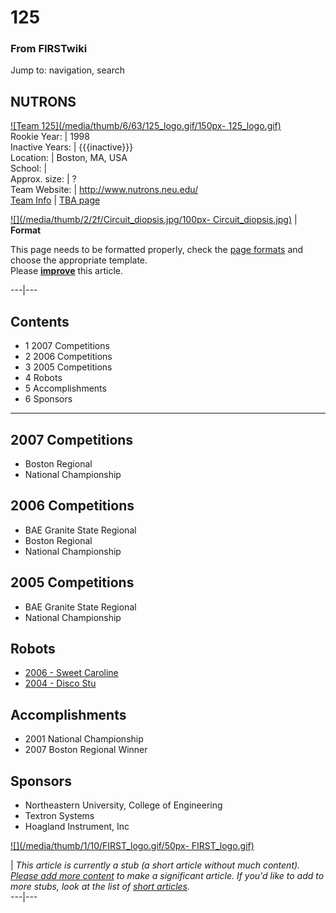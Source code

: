 # 125

### From FIRSTwiki

Jump to: navigation, search

NUTRONS  
---  
[![Team 125](/media/thumb/6/63/125_logo.gif/150px-
125_logo.gif)](/index.php/Image:125_logo.gif "Team 125" )  
Rookie Year: | 1998  
Inactive Years: | {{{inactive}}}  
Location: | Boston, MA, USA  
School: |  
Approx. size: | ?  
Team Website: | <http://www.nutrons.neu.edu/>  
[Team Info](https://my.usfirst.org/myarea/index.lasso?page=teaminfo&team=125
"https://my.usfirst.org/myarea/index.lasso?page=teaminfo&team=125" ) | [TBA
page](http://www.thebluealliance.net/tbatv/team.php?team=125
"http://www.thebluealliance.net/tbatv/team.php?team=125" )  
  
  

[![](/media/thumb/2/2f/Circuit_diopsis.jpg/100px-
Circuit_diopsis.jpg)](/index.php/Image:Circuit_diopsis.jpg "" ) |  **Format**  

This page needs to be formatted properly, check the [page
formats](/index.php/FIRSTwiki:Page_formats "FIRSTwiki:Page formats" ) and
choose the appropriate template.  
Please **[improve](http://www.firstwiki.net/index.php?title=125&action=edit
"http://www.firstwiki.net/index.php?title=125&action=edit" )** this article.  
  
---|---  
  
  

## Contents

  * 1 2007 Competitions
  * 2 2006 Competitions
  * 3 2005 Competitions
  * 4 Robots
  * 5 Accomplishments
  * 6 Sponsors  
---  
  

## 2007 Competitions

  * Boston Regional 
  * National Championship 


## 2006 Competitions

  * BAE Granite State Regional 
  * Boston Regional 
  * National Championship 


## 2005 Competitions

  * BAE Granite State Regional 
  * National Championship 


## Robots

  * [2006 - Sweet Caroline](/index.php?title=Sweet_Caroline_%28125%29&action=edit "Sweet Caroline \(125\)" )
  * [2004 - Disco Stu](/index.php?title=Disco_Stu_%28125%29&action=edit "Disco Stu \(125\)" )


## Accomplishments

  * 2001 National Championship 
  * 2007 Boston Regional Winner 


## Sponsors

  * Northeastern University, College of Engineering 
  * Textron Systems 
  * Hoagland Instrument, Inc 

[![](/media/thumb/1/10/FIRST_logo.gif/50px-
FIRST_logo.gif)](/index.php/Image:FIRST_logo.gif "" )

|  _This article is currently a stub (a short article without much content).
[Please add more
content](http://www.firstwiki.net/index.php?title=125&action=edit
"http://www.firstwiki.net/index.php?title=125&action=edit" ) to make a
significant article. If you'd like to add to more stubs, look at the list of
[short articles](/index.php/Special:Shortpages "Special:Shortpages" )._  
---|---  
  
